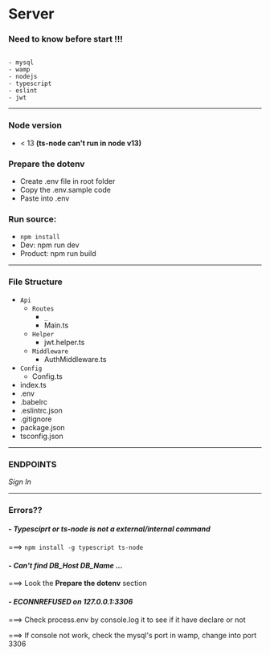 # **Server**

### __Need to know before start !!!__
```

- mysql
- wamp
- nodejs
- typescript
- eslint
- jwt

```
---

### Node version
- < 13 **(ts-node can't run in node v13)**

### Prepare the dotenv
- Create .env file in root folder
- Copy the .env.sample code
- Paste into .env

### Run source:
- `npm install`
- Dev: npm run dev
- Product: npm run build

---
### __File Structure__

- `Api`
  - `Routes`
    - `_`
    - Main.ts
  - `Helper`
    - jwt.helper.ts
  - `Middleware`
    - AuthMiddleware.ts
- `Config`
  - Config.ts
- index.ts
- .env
- .babelrc
- .eslintrc.json
- .gitignore
- package.json
- tsconfig.json


----
### __ENDPOINTS__


_Sign In_

---

### Errors??

#### - _Typesciprt or ts-node is not a external/internal command_
===> `npm install -g typescript ts-node`

#### - _Can't find DB_Host DB_Name ..._
===> Look the **Prepare the dotenv** section

#### - _ECONNREFUSED on 127.0.0.1:3306_
===> Check process.env by console.log it to see if it have declare or not

===> If console not work, check the mysql's port in wamp, change into port 3306
